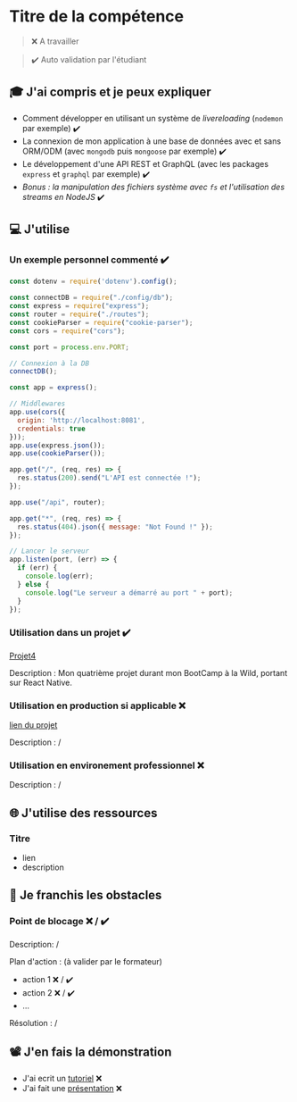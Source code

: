# Titre de la compétence

> ❌ A travailler

> ✔️ Auto validation par l'étudiant

## 🎓 J'ai compris et je peux expliquer

- Comment développer en utilisant un système de *livereloading* (`nodemon` par exemple) ✔️
- La connexion de mon application à une base de données avec et sans ORM/ODM (avec `mongodb` puis `mongoose` par exemple) ✔️
- Le développement d'une API REST et GraphQL (avec les packages `express` et `graphql` par exemple) ✔️
- *Bonus : la manipulation des fichiers système avec `fs` et l'utilisation des streams en NodeJS* ✔️

## 💻 J'utilise

### Un exemple personnel commenté ✔️

```javascript
const dotenv = require('dotenv').config();

const connectDB = require("./config/db");
const express = require("express");
const router = require("./routes");
const cookieParser = require("cookie-parser");
const cors = require("cors");

const port = process.env.PORT;

// Connexion à la DB
connectDB();

const app = express();

// Middlewares
app.use(cors({
  origin: 'http://localhost:8081',
  credentials: true
}));
app.use(express.json());
app.use(cookieParser());

app.get("/", (req, res) => {
  res.status(200).send("L'API est connectée !");
});

app.use("/api", router);

app.get("*", (req, res) => {
  res.status(404).json({ message: "Not Found !" });
});

// Lancer le serveur
app.listen(port, (err) => {
  if (err) {
    console.log(err);
  } else {
    console.log("Le serveur a démarré au port " + port);
  }
});
```

### Utilisation dans un projet ✔️

[Projet4](https://github.com/mdonatelli1/Projet4/tree/dev)

Description : Mon quatrième projet durant mon BootCamp à la Wild, portant sur React Native.

### Utilisation en production si applicable ❌

[lien du projet](...)

Description : /

### Utilisation en environement professionnel ❌

Description : /

## 🌐 J'utilise des ressources

### Titre

- lien
- description

## 🚧 Je franchis les obstacles

### Point de blocage ❌ / ✔️

Description: /

Plan d'action : (à valider par le formateur)

- action 1 ❌ / ✔️
- action 2 ❌ / ✔️
- ...

Résolution : /

## 📽️ J'en fais la démonstration

- J'ai ecrit un [tutoriel](...) ❌
- J'ai fait une [présentation](...) ❌
